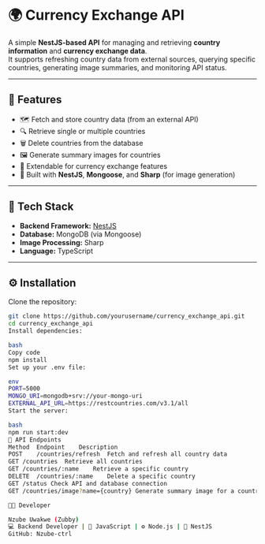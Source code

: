 # 🌍 Currency Exchange API

A simple **NestJS-based API** for managing and retrieving **country information** and **currency exchange data**.  
It supports refreshing country data from external sources, querying specific countries, generating image summaries, and monitoring API status.

---

## 🚀 Features
- 🗺️ Fetch and store country data (from an external API)
- 🔍 Retrieve single or multiple countries
- 🗑️ Delete countries from the database
- 🖼️ Generate summary images for countries
- 💱 Extendable for currency exchange features
- 🧠 Built with **NestJS**, **Mongoose**, and **Sharp** (for image generation)

---

## 🧰 Tech Stack
- **Backend Framework:** [NestJS](https://nestjs.com/)
- **Database:** MongoDB (via Mongoose)
- **Image Processing:** Sharp
- **Language:** TypeScript

---

## ⚙️ Installation

Clone the repository:

```bash
git clone https://github.com/yourusername/currency_exchange_api.git
cd currency_exchange_api
Install dependencies:

bash
Copy code
npm install
Set up your .env file:

env
PORT=5000
MONGO_URI=mongodb+srv://your-mongo-uri
EXTERNAL_API_URL=https://restcountries.com/v3.1/all
Start the server:

bash
npm run start:dev
📡 API Endpoints
Method	Endpoint	Description
POST	/countries/refresh	Fetch and refresh all country data
GET	/countries	Retrieve all countries
GET	/countries/:name	Retrieve a specific country
DELETE	/countries/:name	Delete a specific country
GET	/status	Check API and database connection
GET	/countries/image?name={country}	Generate summary image for a country

🧑‍💻 Developer

Nzube Uwakwe (Zubby)
💻 Backend Developer | 🧠 JavaScript | ⚙️ Node.js | 🚀 NestJS
GitHub: Nzube-ctrl